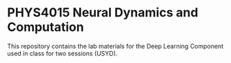 # PHYS4015 Neural Dynamics and Computation

This repository contains the lab materials for the Deep Learning Component used in class for two sessions (USYD). 

